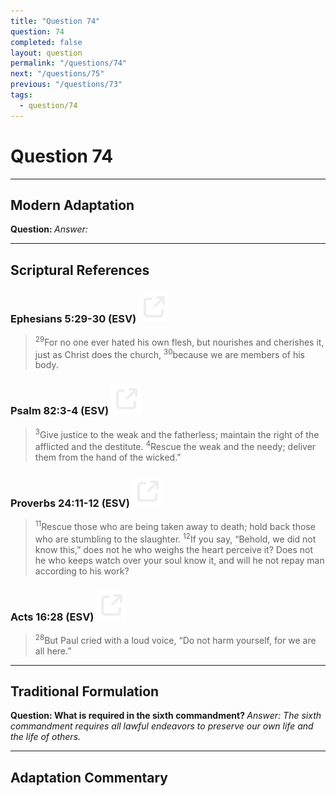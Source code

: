 ```yaml
---
title: "Question 74"
question: 74
completed: false
layout: question
permalink: "/questions/74"
next: "/questions/75"
previous: "/questions/73"
tags:
  - question/74
---
```

# Question 74
---
## Modern Adaptation
<strong>
    Question:
</strong>

<em>
    Answer:
</em>

---
## Scriptural References
### Ephesians 5:29-30 (ESV) <a href="https://biblegateway.com/passage/?search=Ephesians+5%3A29-30&version=ESV"><img src="/assets/svg/link.svg"/></a>
> <sup>29</sup>For no one ever hated his own flesh, but nourishes and cherishes it, just as Christ does the church,
> <sup>30</sup>because we are members of his body.

### Psalm 82:3-4 (ESV) <a href="https://biblegateway.com/passage/?search=Psalm+82%3A3-4&version=ESV"><img src="/assets/svg/link.svg"/></a>
> <sup>3</sup>Give justice to the weak and the fatherless; maintain the right of the afflicted and the destitute.
> <sup>4</sup>Rescue the weak and the needy; deliver them from the hand of the wicked.”

### Proverbs 24:11-12 (ESV) <a href="https://biblegateway.com/passage/?search=Proverbs+24%3A11-12&version=ESV"><img src="/assets/svg/link.svg"/></a>
> <sup>11</sup>Rescue those who are being taken away to death; hold back those who are stumbling to the slaughter.
> <sup>12</sup>If you say, “Behold, we did not know this,” does not he who weighs the heart perceive it? Does not he who keeps watch over your soul know it, and will he not repay man according to his work?

### Acts 16:28 (ESV) <a href="https://biblegateway.com/passage/?search=Acts+16%3A28&version=ESV"><img src="/assets/svg/link.svg"/></a>
> <sup>28</sup>But Paul cried with a loud voice, “Do not harm yourself, for we are all here.”

---
## Traditional Formulation
<strong>
    Question: What is required in the sixth commandment?
</strong>

<em>
    Answer: The sixth commandment requires all lawful endeavors to preserve our own life and the life of others.
</em>

---
## Adaptation Commentary
